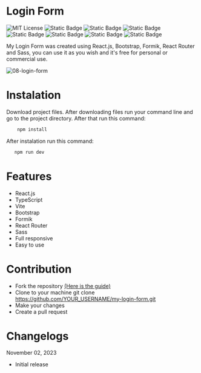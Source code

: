 # Login Form

![MIT License](https://img.shields.io/badge/Author-S1mon009-blue.svg) ![Static Badge](https://img.shields.io/badge/React-React?logo=react&logoColor=%2361DAFB&labelColor=%23555&color=%2361DAFB) ![Static Badge](https://img.shields.io/badge/TypeScript-TypeScript?logo=typescript&logoColor=%233178C6&labelColor=%23555&color=%233178C6) ![Static Badge](https://img.shields.io/badge/Vite-Vite?logo=vite&logoColor=%23646CFF&labelColor=%23555&color=%23646CFF) ![Static Badge](https://img.shields.io/badge/Bootstrap-bootstrap?logo=bootstrap&labelColor=%23595959&color=%237952B3) ![Static Badge](https://img.shields.io/badge/React_Router-React_Router?logo=reactrouter&logoColor=%23CA4245&labelColor=%23555&color=%23CA4245) ![Static Badge](https://img.shields.io/badge/Sass-Sass?logo=sass&logoColor=%23CC6699&labelColor=%23555&color=%23CC6699) ![Static Badge](https://img.shields.io/badge/npm-npm?logo=npm&logoColor=%23CB3837&labelColor=%23555&color=%23CB3837)

My Login Form was created using React.js, Bootstrap, Formik, React Router and Sass, you can use it as you wish and it's free for personal or commercial use.

![08-login-form](https://github.com/S1mon009/React.js/assets/105738321/bfc83910-d174-4037-baae-b2511e6b177e)

# Instalation

Download project files. After downloading files run your command line and go to the project directory. After that run this command:

```bash
    npm install
```

After instalation run this command:

```bash
   npm run dev
```

# Features

- React.js
- TypeScript
- Vite
- Bootstrap
- Formik
- React Router
- Sass
- Full responsive
- Easy to use

# Contribution

- Fork the repository [(Here is the guide)](https://docs.github.com/en/get-started/quickstart/fork-a-repo)
- Clone to your machine git clone https://github.com/YOUR_USERNAME/my-login-form.git
- Make your changes
- Create a pull request

# Changelogs

November 02, 2023

- Initial release
